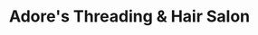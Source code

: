 ---
title: "Adore's Threading & Hair Salon"
url: /tucker/adores-threading-and-hair-salon/
shop: beauty
---
